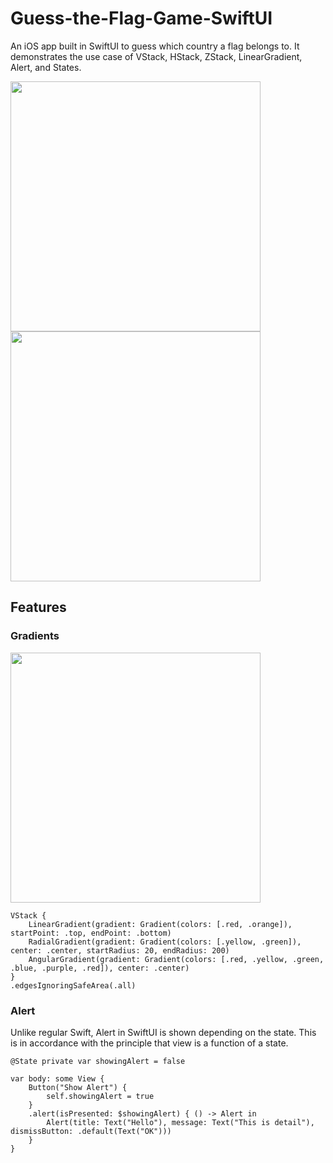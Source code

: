 # Guess-the-Flag-Game-SwiftUI

An iOS app built in SwiftUI to guess which country a flag belongs to. It demonstrates the use case of VStack, HStack, ZStack, LinearGradient, Alert, and States.

<img src="https://github.com/igibliss00/Guess-the-Flag-Game-SwiftUI/blob/master/README_assets/2.png" width="400">

<img src="https://github.com/igibliss00/Guess-the-Flag-Game-SwiftUI/blob/master/README_assets/3.png" width="400">


## Features

### Gradients

<img src="https://github.com/igibliss00/Guess-the-Flag-Game-SwiftUI/blob/master/README_assets/1.png" width="400">

```
VStack {
    LinearGradient(gradient: Gradient(colors: [.red, .orange]), startPoint: .top, endPoint: .bottom)
    RadialGradient(gradient: Gradient(colors: [.yellow, .green]), center: .center, startRadius: 20, endRadius: 200)
    AngularGradient(gradient: Gradient(colors: [.red, .yellow, .green, .blue, .purple, .red]), center: .center)
}
.edgesIgnoringSafeArea(.all)
```

### Alert

Unlike regular Swift, Alert in SwiftUI is shown depending on the state.  This is in accordance with the principle that view is a function of a state.

```
@State private var showingAlert = false

var body: some View {
    Button("Show Alert") {
        self.showingAlert = true
    }
    .alert(isPresented: $showingAlert) { () -> Alert in
        Alert(title: Text("Hello"), message: Text("This is detail"), dismissButton: .default(Text("OK")))
    }
}
```
